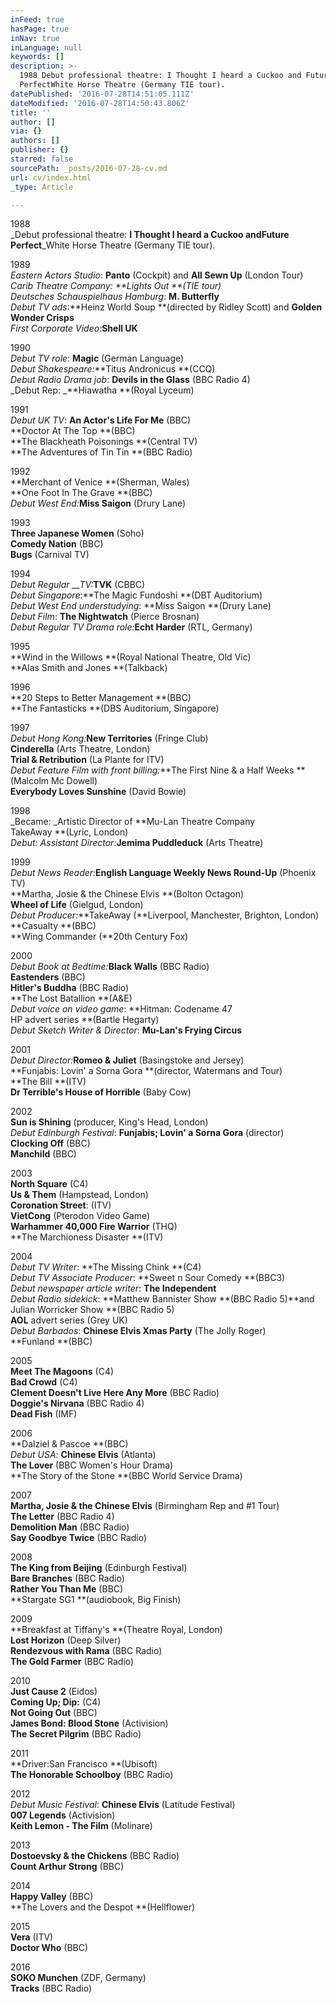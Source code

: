 ```yaml
---
inFeed: true
hasPage: true
inNav: true
inLanguage: null
keywords: []
description: >-
  1988 Debut professional theatre: I Thought I heard a Cuckoo and Future
  PerfectWhite Horse Theatre (Germany TIE tour). 
datePublished: '2016-07-28T14:51:05.111Z'
dateModified: '2016-07-28T14:50:43.806Z'
title: ''
author: []
via: {}
authors: []
publisher: {}
starred: false
sourcePath: _posts/2016-07-28-cv.md
url: cv/index.html
_type: Article

---
```

1988  
_Debut professional theatre: **I Thought I heard a Cuckoo **and**Future Perfect**_White Horse Theatre (Germany TIE tour). 

1989   
_Eastern Actors Studio_: **Panto** (Cockpit) and **All Sewn Up** (London Tour)  
_Carib Theatre Company: _**Lights Out **_(TIE tour)_  
_Deutsches Schauspielhaus Hamburg_: **M. Butterfly**  
_Debut TV ads_:**Heinz World Soup **(directed by Ridley Scott) and **Golden Wonder Crisps**  
_First Corporate Video:_**Shell UK**

1990  
_Debut TV role_: **Magic** (German Language)  
_Debut Shakespeare:_**Titus Andronicus **(CCQ)  
_Debut Radio Drama job_: **Devils in the Glass** (BBC Radio 4)  
_Debut Rep: _**Hiawatha **(Royal Lyceum)

1991  
_Debut UK TV_: **An Actor's Life For Me** (BBC)   
**Doctor At The Top **(BBC)  
**The Blackheath Poisonings **(Central TV)  
**The Adventures of Tin Tin **(BBC Radio)

1992  
**Merchant of Venice **(Sherman, Wales)  
**One Foot In The Grave **(BBC)  
_Debut West End:_**Miss Saigon** (Drury Lane)

1993  
**Three Japanese Women** (Soho)  
**Comedy Nation** (BBC)  
**Bugs** (Carnival TV)

1994  
_Debut Regular __TV:_**TVK** (CBBC)  
_Debut Singapore:_**The Magic Fundoshi **(DBT Auditorium)  
_Debut West End understudying_: **Miss Saigon **(Drury Lane)  
_Debut Film_: **The Nightwatch** (Pierce Brosnan)  
_Debut Regular TV Drama role:_**Echt Harder** (RTL, Germany)

1995  
**Wind in the Willows **(Royal National Theatre, Old Vic)  
**Alas Smith and Jones **(Talkback)

1996  
**20 Steps to Better Management **(BBC)  
**The Fantasticks **(DBS Auditorium, Singapore)

1997  
_Debut Hong Kong:_**New Territories** (Fringe Club)  
**Cinderella** (Arts Theatre, London)  
**Trial & Retribution** (La Plante for ITV)  
_Debut Feature Film with front billing:_**The First Nine & a Half Weeks **(Malcolm Mc Dowell)  
**Everybody Loves Sunshine** (David Bowie)

1998  
_Became: _Artistic Director of **Mu-Lan Theatre Company  
TakeAway **(Lyric, London)  
_Debut: Assistant Director:_**Jemima Puddleduck** (Arts Theatre)

1999  
_Debut News Reader:_**English Language Weekly News Round-Up** (Phoenix TV)  
**Martha, Josie & the Chinese Elvis **(Bolton Octagon)  
**Wheel of Life** (Gielgud, London)  
_Debut Producer:_**TakeAway (**Liverpool, Manchester, Brighton, London)  
**Casualty **(BBC)  
**Wing Commander (**20th Century Fox)

2000  
_Debut Book at Bedtime:_**Black Walls** (BBC Radio)  
**Eastenders** (BBC)  
**Hitler's Buddha** (BBC Radio)  
**The Lost Batallion **(A&E)  
_Debut voice on video game_: **Hitman: Codename 47  
HP advert series **(Bartle Hegarty)  
_Debut Sketch Writer & Director_: **Mu-Lan's Frying Circus**

2001  
_Debut Director:_**Romeo & Juliet** (Basingstoke and Jersey)  
**Funjabis: Lovin' a Sorna Gora **(director, Watermans and Tour)  
**The Bill **(ITV)  
**Dr Terrible's House of Horrible** (Baby Cow)

2002  
**Sun is Shining** (producer, King's Head, London)  
_Debut Edinburgh Festival_: **Funjabis; Lovin' a Sorna Gora** (director)  
**Clocking Off** (BBC)  
**Manchild** (BBC)

2003  
**North Square** (C4)  
**Us & Them** (Hampstead, London)  
**Coronation Street**: (ITV)  
**VietCong** (Pterodon Video Game)   
**Warhammer 40,000 Fire Warrior** (THQ)  
**The Marchioness Disaster **(ITV)

2004  
_Debut TV Writer_: **The Missing Chink **(C4)  
_Debut TV Associate Producer_: **Sweet n Sour Comedy **(BBC3)  
_Debut newspaper article writer_: **The Independent**  
_Debut Radio sidekick_: **Matthew Bannister Show **(BBC Radio 5)**and Julian Worricker Show **(BBC Radio 5)  
**AOL** advert series (Grey UK)  
_Debut Barbados_: **Chinese Elvis Xmas Party** (The Jolly Roger)  
**Funland **(BBC)

2005  
**Meet The Magoons** (C4)  
**Bad Crowd** (C4)  
**Clement Doesn't Live Here Any More** (BBC Radio)  
**Doggie's Nirvana** (BBC Radio 4)  
**Dead Fish** (IMF)

2006  
**Dalziel & Pascoe **(BBC)  
_Debut USA_: **Chinese Elvis** (Atlanta)  
**The Lover** (BBC Women's Hour Drama)  
**The Story of the Stone **(BBC World Service Drama)

2007  
**Martha, Josie & the Chinese Elvis** (Birmingham Rep and \#1 Tour)  
**The Letter** (BBC Radio 4)  
**Demolition Man** (BBC Radio)  
**Say Goodbye Twice** (BBC Radio)

2008  
**The King from Beijing** (Edinburgh Festival)  
**Bare Branches** (BBC Radio)  
**Rather You Than Me** (BBC)  
**Stargate SG1 **(audiobook, Big Finish)

2009  
**Breakfast at Tiffany's **(Theatre Royal, London)  
**Lost Horizon** (Deep Silver)  
**Rendezvous with Rama** (BBC Radio)  
**The Gold Farmer** (BBC Radio)

2010  
**Just Cause 2** (Eidos)  
**Coming Up; Dip:** (C4)  
**Not Going Out** (BBC)  
**James Bond: Blood Stone** (Activision)  
**The Secret Pilgrim** (BBC Radio)

2011  
**Driver:San Francisco **(Ubisoft)  
**The Honorable Schoolboy** (BBC Radio)

2012  
_Debut Music Festival_: **Chinese Elvis** (Latitude Festival)  
**007 Legends** (Activision)  
**Keith Lemon - The Film** (Molinare)

2013  
**Dostoevsky & the Chickens** (BBC Radio)  
**Count Arthur Strong** (BBC)

2014  
**Happy Valley** (BBC)  
**The Lovers and the Despot **(Hellflower)

2015  
**Vera** (ITV)  
**Doctor Who** (BBC)

2016  
**SOKO Munchen** (ZDF, Germany)  
**Tracks** (BBC Radio)